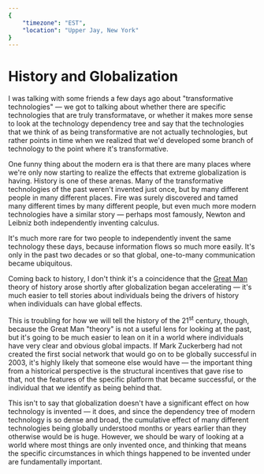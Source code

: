 ```yaml
---
{
	"timezone": "EST",
	"location": "Upper Jay, New York"
}
---
```

# History and Globalization

I was talking with some friends a few days ago about "transformative technologies" — we got to talking about whether there are specific technologies that are truly transformatave, or whether it makes more sense to look at the technology dependency tree and say that the technologies that we think of as being transformative are not actually technologies, but rather points in time when we realized that we'd developed some branch of technology to the point where it's transformative.

One funny thing about the modern era is that there are many places where we're only now starting to realize the effects that extreme globalization is having. History is one of these arenas. Many of the transformative technologies of the past weren't invented just once, but by many different people in many different places. Fire was surely discovered and tamed many different times by many different people, but even much more modern technologies have a similar story — perhaps most famously, Newton and Leibniz both independently inventing calculus.

It's much more rare for two people to independently invent the same technology these days, because information flows so much more easily. It's only in the past two decades or so that global, one-to-many communication became ubiquitous.

Coming back to history, I don't think it's a coincidence that the [Great Man](https://en.wikipedia.org/wiki/Great_man_theory) theory of history arose shortly after globalization began accelerating — it's much easier to tell stories about individuals being the drivers of history when individuals can have global effects.

This is troubling for how we will tell the history of the 21<sup>st</sup> century, though, because the Great Man "theory" is not a useful lens for looking at the past, but it's going to be much easier to lean on it in a world where individuals have very clear and obvious global impacts. If Mark Zuckerberg had not created the first social network that would go on to be globally successful in 2003, it's highly likely that someone else would have — the important thing from a historical perspective is the structural incentives that gave rise to that, not the features of the specific platform that became successful, or the individual that we identify as being behind that.

This isn't to say that globalization doesn't have a significant effect on how technology is invented — it does, and since the dependency tree of modern technology is so dense and broad, the cumulative effect of many different technologies being globally understood months or years earlier than they otherwise would be is huge. However, we should be wary of looking at a world where most things are only invented once, and thinking that means the specific circumstances in which things happened to be invented under are fundamentally important.
